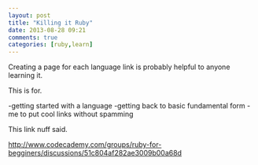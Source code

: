 ```yaml
---
layout: post
title: "Killing it Ruby"
date: 2013-08-28 09:21
comments: true
categories: [ruby,learn]
---
```


Creating a page for each language link is probably helpful to anyone learning it.

This is for. 	

-getting started with a language
-getting back to basic fundamental form
-me to put cool links without spamming

This link nuff said.


http://www.codecademy.com/groups/ruby-for-begginers/discussions/51c804af282ae3009b00a68d